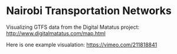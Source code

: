 # Nairobi Transportation Networks
Visualizing GTFS data from the Digital Matatus project: http://www.digitalmatatus.com/map.html

Here is one example visualation: https://vimeo.com/211818841
